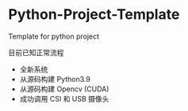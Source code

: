 # Python-Project-Template

Template for python project

目前已知正常流程

- 全新系统
- 从源码构建 Python3.9
- 从源码构建 Opencv (CUDA)
- 成功调用 CSI 和 USB 摄像头
